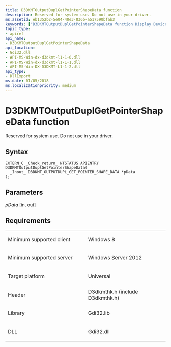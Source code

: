 ```yaml
---
title: D3DKMTOutputDuplGetPointerShapeData function
description: Reserved for system use. Do not use in your driver.
ms.assetid: eb1352b2-5e04-40e3-836b-a517590bfab3
keywords: ["D3DKMTOutputDuplGetPointerShapeData function Display Devices", "PFND3DKMT_OUTPUTDUPLGETPOINTERSHAPEDATA"]
topic_type:
- apiref
api_name:
- D3DKMTOutputDuplGetPointerShapeData
api_location:
- Gdi32.dll
- API-MS-Win-dx-d3dkmt-l1-1-0.dll
- API-MS-Win-dx-d3dkmt-l1-1-1.dll
- API-MS-Win-DX-D3DKMT-L1-1-2.dll
api_type:
- DllExport
ms.date: 01/05/2018
ms.localizationpriority: medium
---
```


# D3DKMTOutputDuplGetPointerShapeData function


Reserved for system use. Do not use in your driver.

Syntax
------

```ManagedCPlusPlus
EXTERN_C _Check_return_ NTSTATUS APIENTRY D3DKMTOutputDuplGetPointerShapeData(
  _Inout_ D3DKMT_OUTPUTDUPL_GET_POINTER_SHAPE_DATA *pData
);
```

Parameters
----------

*pData* \[in, out\]

Requirements
------------

<table>
<colgroup>
<col width="50%" />
<col width="50%" />
</colgroup>
<tbody>
<tr class="odd">
<td align="left"><p>Minimum supported client</p></td>
<td align="left"><p>Windows 8</p></td>
</tr>
<tr class="even">
<td align="left"><p>Minimum supported server</p></td>
<td align="left"><p>Windows Server 2012</p></td>
</tr>
<tr class="odd">
<td align="left"><p>Target platform</p></td>
<td align="left">Universal</td>
</tr>
<tr class="even">
<td align="left"><p>Header</p></td>
<td align="left">D3dkmthk.h (include D3dkmthk.h)</td>
</tr>
<tr class="odd">
<td align="left"><p>Library</p></td>
<td align="left">Gdi32.lib</td>
</tr>
<tr class="even">
<td align="left"><p>DLL</p></td>
<td align="left">Gdi32.dll</td>
</tr>
</tbody>
</table>

 

 





